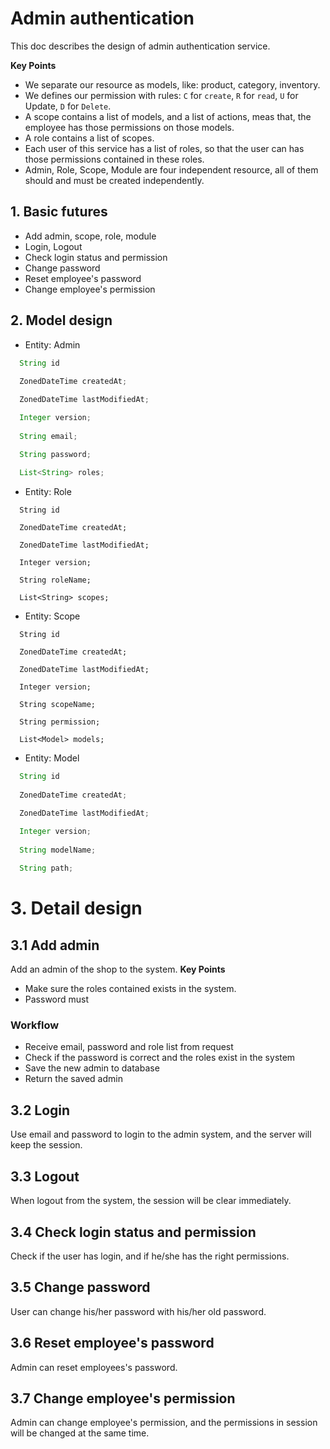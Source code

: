 # Admin authentication
This doc describes the design of admin authentication service.

**Key Points**
- We separate our resource as models, like: product, category, inventory.
- We defines our permission with rules: `C` for `create`, `R` for `read`, `U` for Update, `D` for `Delete`.
- A scope contains a list of models, and a list of actions, meas that, the employee has those permissions on those models.
- A role contains a list of scopes.
- Each user of this service has a list of roles, so that the user can has those permissions contained in these roles.
- Admin, Role, Scope, Module are four independent resource, all of them should and must be created independently.


## 1. Basic futures
- Add admin, scope, role, module
- Login, Logout
- Check login status and permission
- Change password
- Reset employee's password
- Change employee's permission

## 2. Model design
- Entity: Admin
```java
  String id
  
  ZonedDateTime createdAt;

  ZonedDateTime lastModifiedAt;

  Integer version;
  
  String email;

  String password;
  
  List<String> roles;
```

- Entity: Role
```
  String id
  
  ZonedDateTime createdAt;

  ZonedDateTime lastModifiedAt;

  Integer version;
  
  String roleName;
  
  List<String> scopes;
```

- Entity: Scope
```
  String id
  
  ZonedDateTime createdAt;

  ZonedDateTime lastModifiedAt;

  Integer version;
  
  String scopeName;
  
  String permission;
  
  List<Model> models;
```

- Entity: Model
```java
  String id
  
  ZonedDateTime createdAt;

  ZonedDateTime lastModifiedAt;

  Integer version;
  
  String modelName;
  
  String path;
```

# 3. Detail design

## 3.1 Add admin
Add an admin of the shop to the system.
**Key Points**
- Make sure the roles contained exists in the system.
- Password must 
### Workflow
- Receive email, password and role list from request
- Check if the password is correct and the roles exist in the system
- Save the new admin to database
- Return the saved admin

## 3.2 Login
Use email and password to login to the admin system, and the server will keep the session.

## 3.3 Logout
When logout from the system, the session will be clear immediately.

## 3.4 Check login status and permission
Check if the user has login, and if he/she has the right permissions.

## 3.5 Change password
User can change his/her password with his/her old password.

## 3.6 Reset employee's password
Admin can reset employees's password.

## 3.7 Change employee's permission
Admin can change employee's permission, and the permissions in session will be changed at the same time.

